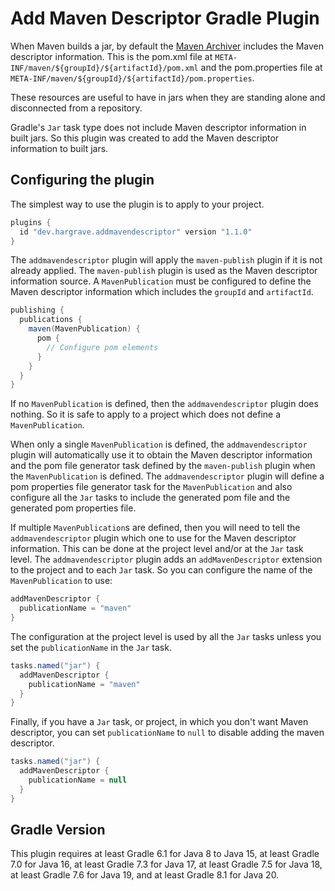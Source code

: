 # Add Maven Descriptor Gradle Plugin

When Maven builds a jar, by default the [Maven Archiver][1] includes the Maven descriptor information.
This is the pom.xml file at `META-INF/maven/${groupId}/${artifactId}/pom.xml` and the pom.properties file at `META-INF/maven/${groupId}/${artifactId}/pom.properties`.

These resources are useful to have in jars when they are standing alone and disconnected from a repository.

Gradle's `Jar` task type does not include Maven descriptor information in built jars.
So this plugin was created to add the Maven descriptor information to built jars.

## Configuring the plugin

The simplest way to use the plugin is to apply to your project.

```groovy
plugins {
  id "dev.hargrave.addmavendescriptor" version "1.1.0"
}
```

The `addmavendescriptor` plugin will apply the `maven-publish` plugin if it is not already applied.
The `maven-publish` plugin is used as the Maven descriptor information source.
A `MavenPublication` must be configured to define the Maven descriptor information which includes the `groupId` and `artifactId`.

```groovy
publishing {
  publications {
    maven(MavenPublication) {
      pom {
        // Configure pom elements
      }
    }
  }
}
```

If no `MavenPublication` is defined, then the `addmavendescriptor` plugin does nothing.
So it is safe to apply to a project which does not define a `MavenPublication`.

When only a single `MavenPublication` is defined, the `addmavendescriptor` plugin will automatically use it to obtain the Maven descriptor information and the pom file generator task defined by the `maven-publish` plugin when the `MavenPublication` is defined.
The `addmavendescriptor` plugin will define a pom properties file generator task for the `MavenPublication` and also configure all the `Jar` tasks to include the generated pom file and the generated pom properties file.

If multiple `MavenPublication`s are defined, then you will need to tell the `addmavendescriptor` plugin which one to use for the Maven descriptor information.
This can be done at the project level and/or at the `Jar` task level.
The `addmavendescriptor` plugin adds an `addMavenDescriptor` extension to the project and to each `Jar` task.
So you can configure the name of the `MavenPublication` to use:

```groovy
addMavenDescriptor {
  publicationName = "maven"
}
```

The configuration at the project level is used by all the `Jar` tasks unless you set the `publicationName` in the `Jar` task.

```groovy
tasks.named("jar") {
  addMavenDescriptor {
    publicationName = "maven"
  }
}
```

Finally, if you have a `Jar` task, or project, in which you don't want Maven descriptor, you can set `publicationName` to `null` to disable adding the maven descriptor.

```groovy
tasks.named("jar") {
  addMavenDescriptor {
    publicationName = null
  }
}
```

## Gradle Version

This plugin requires at least Gradle 6.1 for Java 8 to Java 15,
at least Gradle 7.0 for Java 16,
at least Gradle 7.3 for Java 17,
at least Gradle 7.5 for Java 18,
at least Gradle 7.6 for Java 19,
and at least Gradle 8.1 for Java 20.


[1]: https://maven.apache.org/shared/maven-archiver/index.html
